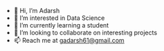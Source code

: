- 👋 Hi, I’m Adarsh
- 👀 I’m interested in Data Science
- 🌱 I’m currently learning a student
- 💞️ I’m looking to collaborate on interesting projects
- 📫 Reach me at gadarsh61@gmail.com

<!---
gadarsh/gadarsh is a ✨ special ✨ repository because its `README.md` (this file) appears on your GitHub profile.
You can click the Preview link to take a look at your changes.
--->
